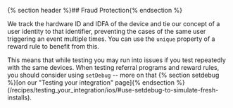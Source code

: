 
{% section header %}## Fraud Protection{% endsection %}

We track the hardware ID and IDFA of the device and tie our concept of a user identity to that identifier, preventing the cases of the same user triggering an event multiple times. You can use the `unique` property of a reward rule to benefit from this.

This means that while testing you may run into issues if you test repeatedly with the same devices. When testing referral programs and reward rules, you should consider using `setDebug` -- more on that {% section setdebug %}[on our "Testing your integration" page]{% endsection %}(/recipes/testing_your_integration/ios/#use-setdebug-to-simulate-fresh-installs).
